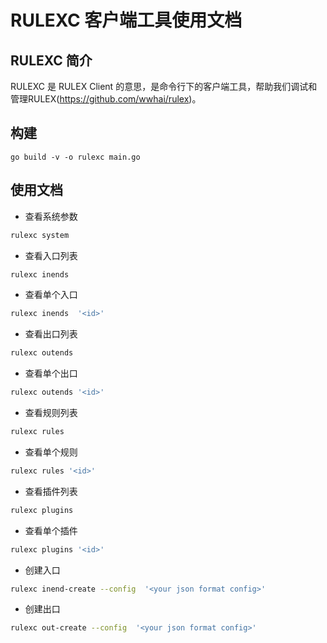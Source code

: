 # RULEXC 客户端工具使用文档

## RULEXC 简介
RULEXC 是 RULEX Client 的意思，是命令行下的客户端工具，帮助我们调试和管理RULEX(https://github.com/wwhai/rulex)。

## 构建
```shell
go build -v -o rulexc main.go
```

## 使用文档

- 查看系统参数
```sh
rulexc system
```
- 查看入口列表
```sh
rulexc inends
```
- 查看单个入口
```sh
rulexc inends  '<id>'
```
- 查看出口列表
```sh
rulexc outends
```
- 查看单个出口
```sh
rulexc outends '<id>'
```
- 查看规则列表
```sh
rulexc rules
```
- 查看单个规则
```sh
rulexc rules '<id>'
```
- 查看插件列表
```sh
rulexc plugins
```
- 查看单个插件
```sh
rulexc plugins '<id>'
```
- 创建入口
```sh
rulexc inend-create --config  '<your json format config>'
```
- 创建出口
```sh
rulexc out-create --config  '<your json format config>'
```
